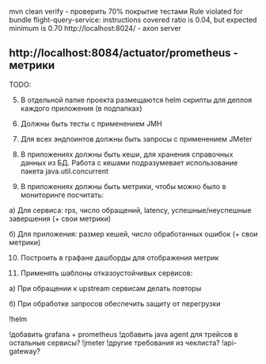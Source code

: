 mvn clean verify - проверить 70% покрытие тестами
Rule violated for bundle flight-query-service: instructions covered ratio is 0.04, but expected minimum is 0.70
http://localhost:8024/ - axon server

http://localhost:8084/actuator/prometheus - метрики
----------------------------------------------------

TODO:

5. В отдельной папке проекта размещаются helm скрипты для деплоя каждого приложения (в подпапках)

6. Должны быть тесты с применением JMH 


7. Для всех эндпоинтов должны быть запросы с применением JMeter


8. В приложениях должны быть кеши, для хранения справочных данных из БД. Работа с кешами подразумевает использование пакета java.util.concurrent

9. В приложениях должны быть метрики, чтобы можно было в мониторинге посчитать:

а) Для сервиса: rps, число обращений, latency, успешные/неуспешные завершения (+ свои метрики)

б) Для приложения: размер кешей, число обработанных ошибок (+ свои метрики)


10. Построить в графане дашборды для отображения метрик


11. Применять шаблоны отказоустойчивых сервисов:

а) При обращении к upstream сервисам делать повторы

б) При обработке запросов обеспечить защиту от перегрузки



!helm

!добавить grafana + prometheus
!добавить java agent для трейсов в остальные сервисы?
!jmeter
!другие требования из чеклиста?
!api-gateway?


